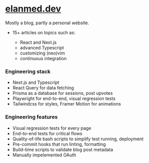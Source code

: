 # [elanmed.dev](https://elanmed.dev)

Mostly a blog, partly a personal website.

- 15+ articles on topics such as:

  - React and Next.js
  - advanced Typescript
  - customizing (neo)vim
  - continuous integration

### Engineering stack

- Next.js and Typescript
- React Query for data fetching
- Prisma as a database for sessions, post upvotes
- Playwright for end-to-end, visual regression tests
- Tailwindcss for styles, Framer Motion for animations

### Engineering features

- Visual regression tests for every page
- End-to-end tests for critical flows
- Quality-of-life bash scripts to simplify test running, deployment
- Pre-commit hooks that run linting, formatting
- Build-time scripts to validate blog post metadata
- Manually impelemented OAuth
  <!-- - Jest tests (TODO) -->
  <!-- - Playwright tests to ensure no broken links (TODO) -->
